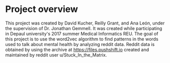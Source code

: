 # Project overview

This project was created by David Kucher, Reilly Grant, and Ana León, 
under the supervision of Dr. Jonathan Gemmell. It was created while
participating in Depaul university's 2017 summer Medical Informatics REU.
The goal of this project is to use the word2vec algorithm to find patterns
in the words used to talk about mental health by analyzing reddit data. Reddit
data is obtained by using the archive at https://files.pushshift.io 
created and maintained by reddit user u/Stuck_In_the_Matrix.
